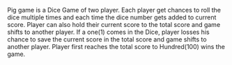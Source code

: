Pig game is a Dice Game of two player. Each player get chances to roll the dice multiple times and each time the dice number gets added to current score. Player can also hold their current score to the total score and game shifts to another player.
If a one(1) comes in the Dice, player losses his chance to save the current score in the total score and game shifts to another player.
Player first reaches the total score to Hundred(100) wins the game.

